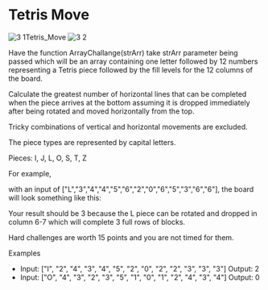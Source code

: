 # Tetris Move
  ![3 1Tetris_Move](https://user-images.githubusercontent.com/62393934/204824311-28344d87-91aa-42b6-98a7-e8d3948bcc75.png)
  ![3 2](https://user-images.githubusercontent.com/62393934/204824530-cee17461-2f07-4238-9d47-7cde62be6c34.png)

  Have the function ArrayChallange(strArr) take strArr parameter being passed 
  which will be an array containing one letter followed by 12 numbers 
  representing a Tetris piece followed by the fill levels for the 12 columns 
  of the board.

  Calculate the greatest number of horizontal lines that can be completed 
  when the piece arrives at the bottom assuming it is dropped immediately 
  after being rotated and moved horizontally from the top.

  Tricky combinations of vertical and horizontal movements are excluded.

  The piece types are represented by capital letters.
  
  Pieces: I, J, L, O, S, T, Z


  For example,

  with an input of ["L","3","4","4","5","6","2","0","6","5","3","6","6"], 
  the board will look something like this:

  Your result should be 3 because the L piece can be rotated and dropped 
  in column 6-7 which will complete 3 full rows of blocks.

  Hard challenges are worth 15 points and you are not timed for them.
  
  Examples
  - Input: ["I", "2", "4", "3", "4", "5", "2", "0", "2", "2", "3", "3", "3"]
  Output: 2
  - Input: ["O", "4", "3", "2", "3", "5", "1", "0", "1", "2", "4", "3", "4"]
  Output: 0
